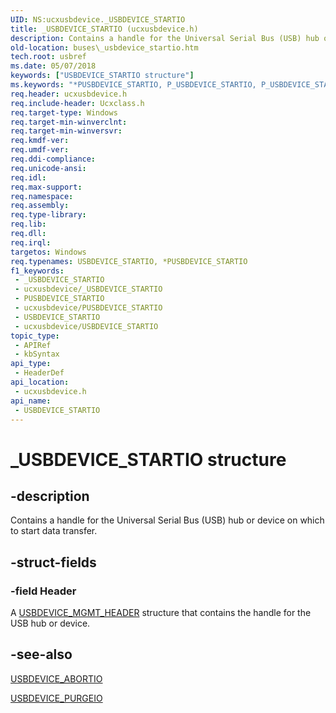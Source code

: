 ```yaml
---
UID: NS:ucxusbdevice._USBDEVICE_STARTIO
title: _USBDEVICE_STARTIO (ucxusbdevice.h)
description: Contains a handle for the Universal Serial Bus (USB) hub or device on which to start data transfer.
old-location: buses\_usbdevice_startio.htm
tech.root: usbref
ms.date: 05/07/2018
keywords: ["USBDEVICE_STARTIO structure"]
ms.keywords: "*PUSBDEVICE_STARTIO, P_USBDEVICE_STARTIO, P_USBDEVICE_STARTIO structure pointer [Buses], USBDEVICE_STARTIO, USBDEVICE_STARTIO structure [Buses], _USBDEVICE_STARTIO, buses._usbdevice_startio, ucxusbdevice/P_USBDEVICE_STARTIO, ucxusbdevice/_USBDEVICE_STARTIO"
req.header: ucxusbdevice.h
req.include-header: Ucxclass.h
req.target-type: Windows
req.target-min-winverclnt: 
req.target-min-winversvr: 
req.kmdf-ver: 
req.umdf-ver: 
req.ddi-compliance: 
req.unicode-ansi: 
req.idl: 
req.max-support: 
req.namespace: 
req.assembly: 
req.type-library: 
req.lib: 
req.dll: 
req.irql: 
targetos: Windows
req.typenames: USBDEVICE_STARTIO, *PUSBDEVICE_STARTIO
f1_keywords:
 - _USBDEVICE_STARTIO
 - ucxusbdevice/_USBDEVICE_STARTIO
 - PUSBDEVICE_STARTIO
 - ucxusbdevice/PUSBDEVICE_STARTIO
 - USBDEVICE_STARTIO
 - ucxusbdevice/USBDEVICE_STARTIO
topic_type:
 - APIRef
 - kbSyntax
api_type:
 - HeaderDef
api_location:
 - ucxusbdevice.h
api_name:
 - USBDEVICE_STARTIO
---
```


# _USBDEVICE_STARTIO structure


## -description

Contains a handle for the Universal Serial Bus (USB) hub or device on which to start data transfer.

## -struct-fields

### -field Header

A <a href="/windows-hardware/drivers/ddi/ucxusbdevice/ns-ucxusbdevice-_usbdevice_mgmt_header">USBDEVICE_MGMT_HEADER</a> structure that contains  the handle for the USB hub or device.

## -see-also

<a href="/windows-hardware/drivers/ddi/ucxusbdevice/ns-ucxusbdevice-_usbdevice_abortio">USBDEVICE_ABORTIO</a>



<a href="/windows-hardware/drivers/ddi/ucxusbdevice/ns-ucxusbdevice-_usbdevice_purgeio">USBDEVICE_PURGEIO</a>
